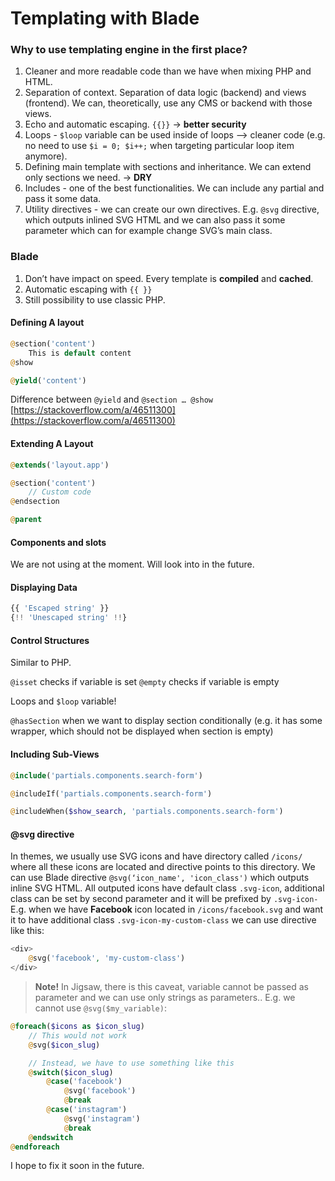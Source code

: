 # Templating with Blade

### Why to use templating engine in the first place?

1. Cleaner and more readable code than we have when mixing PHP and HTML.
2. Separation of context. Separation of data logic \(backend\) and views \(frontend\). We can, theoretically, use any CMS or backend with those views.
3. Echo and automatic escaping. `{{}}` -&gt; **better security** 
4. Loops - `$loop` variable can be used inside of loops --&gt; cleaner code \(e.g. no need to use `$i = 0; $i++;` when targeting particular loop item anymore\).
5. Defining main template with sections and inheritance. We can extend only sections we need. -&gt; **DRY**
6. Includes - one of the best functionalities. We can include any partial and pass it some data.
7. Utility directives - we can create our own directives. E.g. `@svg` directive, which outputs inlined SVG HTML and we can also pass it some parameter which can for example change SVG’s main class.

### Blade

1. Don’t have impact on speed. Every template is **compiled** and **cached**.
2. Automatic escaping with `{{ }}`
3. Still possibility to use classic PHP.

#### Defining A layout

```php
@section('content')
    This is default content
@show

@yield('content')
```

Difference between `@yield` and `@section … @show` [https://stackoverflow.com/a/46511300](https://stackoverflow.com/a/46511300)

#### Extending A Layout

```php
@extends('layout.app')

@section('content')
    // Custom code
@endsection

@parent
```

#### Components and slots

We are not using at the moment. Will look into in the future.

#### Displaying Data

```php
{{ 'Escaped string' }}
{!! 'Unescaped string' !!}
```

#### Control Structures

Similar to PHP.

`@isset` checks if variable is set `@empty` checks if variable is empty

Loops and `$loop` variable!

`@hasSection` when we want to display section conditionally \(e.g. it has some wrapper, which should not be displayed when section is empty\)

#### Including Sub-Views

```php
@include('partials.components.search-form')

@includeIf('partials.components.search-form')

@includeWhen($show_search, 'partials.components.search-form')
```

#### @svg directive

In themes, we usually use SVG icons and have directory called `/icons/` where all these icons are located and directive points to this directory. We can use Blade directive `@svg(‘icon_name', 'icon_class')` which outputs inline SVG HTML. All outputed icons have default class `.svg-icon`, additional class can be set by second parameter and it will be prefixed by `.svg-icon-` E.g. when we have **Facebook** icon located in `/icons/facebook.svg` and want it to have additional class `.svg-icon-my-custom-class` we can use directive like this:

```php
<div>
    @svg('facebook', 'my-custom-class')
</div>
```

> **Note!** In Jigsaw, there is this caveat, variable cannot be passed as parameter and we can use only strings as parameters.. E.g. we cannot use `@svg($my_variable)`:

```php
@foreach($icons as $icon_slug)
    // This would not work
    @svg($icon_slug)

    // Instead, we have to use something like this
    @switch($icon_slug)
        @case('facebook')
            @svg('facebook')
            @break
        @case('instagram')
            @svg('instagram')
            @break
    @endswitch
@endforeach
```

I hope to fix it soon in the future.

